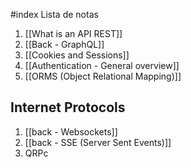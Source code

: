 #index
Lista de notas
1. [[What is an API REST]]
2. [[Back - GraphQL]]
3. [[Cookies and Sessions]]
4. [[Authentication - General overview]]
5. [[ORMS (Object Relational Mapping)]]
## Internet Protocols
1. [[back - Websockets]]
2. [[back - SSE (Server Sent Events)]]
3. QRPc